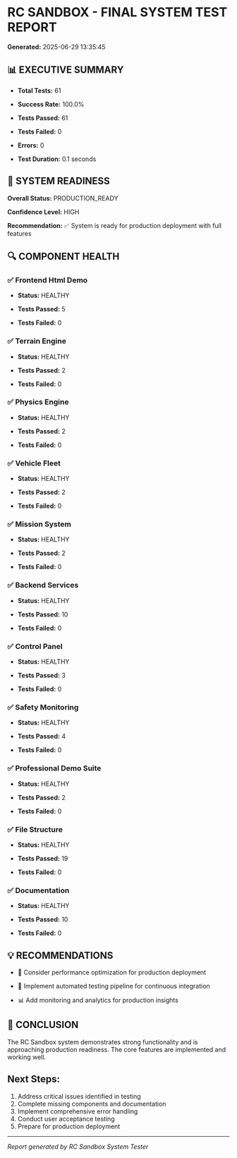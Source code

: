 # RC SANDBOX - FINAL SYSTEM TEST REPORT

**Generated:** 2025-06-29 13:35:45

## 📊 EXECUTIVE SUMMARY

- **Total Tests:** 61

- **Success Rate:** 100.0%

- **Tests Passed:** 61

- **Tests Failed:** 0

- **Errors:** 0

- **Test Duration:** 0.1 seconds

## 🎯 SYSTEM READINESS

**Overall Status:** PRODUCTION_READY

**Confidence Level:** HIGH

**Recommendation:** ✅ System is ready for production deployment with full features

## 🔍 COMPONENT HEALTH

### ✅ Frontend Html Demo

- **Status:** HEALTHY

- **Tests Passed:** 5

- **Tests Failed:** 0

### ✅ Terrain Engine

- **Status:** HEALTHY

- **Tests Passed:** 2

- **Tests Failed:** 0

### ✅ Physics Engine

- **Status:** HEALTHY

- **Tests Passed:** 2

- **Tests Failed:** 0

### ✅ Vehicle Fleet

- **Status:** HEALTHY

- **Tests Passed:** 2

- **Tests Failed:** 0

### ✅ Mission System

- **Status:** HEALTHY

- **Tests Passed:** 2

- **Tests Failed:** 0

### ✅ Backend Services

- **Status:** HEALTHY

- **Tests Passed:** 10

- **Tests Failed:** 0

### ✅ Control Panel

- **Status:** HEALTHY

- **Tests Passed:** 3

- **Tests Failed:** 0

### ✅ Safety Monitoring

- **Status:** HEALTHY

- **Tests Passed:** 4

- **Tests Failed:** 0

### ✅ Professional Demo Suite

- **Status:** HEALTHY

- **Tests Passed:** 2

- **Tests Failed:** 0

### ✅ File Structure

- **Status:** HEALTHY

- **Tests Passed:** 19

- **Tests Failed:** 0

### ✅ Documentation

- **Status:** HEALTHY

- **Tests Passed:** 10

- **Tests Failed:** 0

## 💡 RECOMMENDATIONS

- 🚀 Consider performance optimization for production deployment

- 🧪 Implement automated testing pipeline for continuous integration

- 📊 Add monitoring and analytics for production insights

## 🎉 CONCLUSION

The RC Sandbox system demonstrates strong functionality and is approaching production readiness. The core features are implemented and working well.

## Next Steps:

1. Address critical issues identified in testing
2. Complete missing components and documentation
3. Implement comprehensive error handling
4. Conduct user acceptance testing
5. Prepare for production deployment

---
*Report generated by RC Sandbox System Tester*
